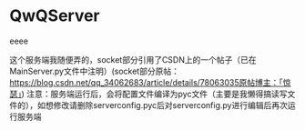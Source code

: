 # QwQServer
eeee

这个服务端我随便弄的，socket部分引用了CSDN上的一个帖子（已在MainServer.py文件中注明）(socket部分原帖：https://blog.csdn.net/qq_34062683/article/details/78063035原帖博主：「惊瑟」)
注意：服务端运行后，会将配置文件编译为pyc文件（主要是我懒得搞读写文件的），如想修改请删除serverconfig.pyc后对serverconfig.py进行编辑后再次运行服务端
